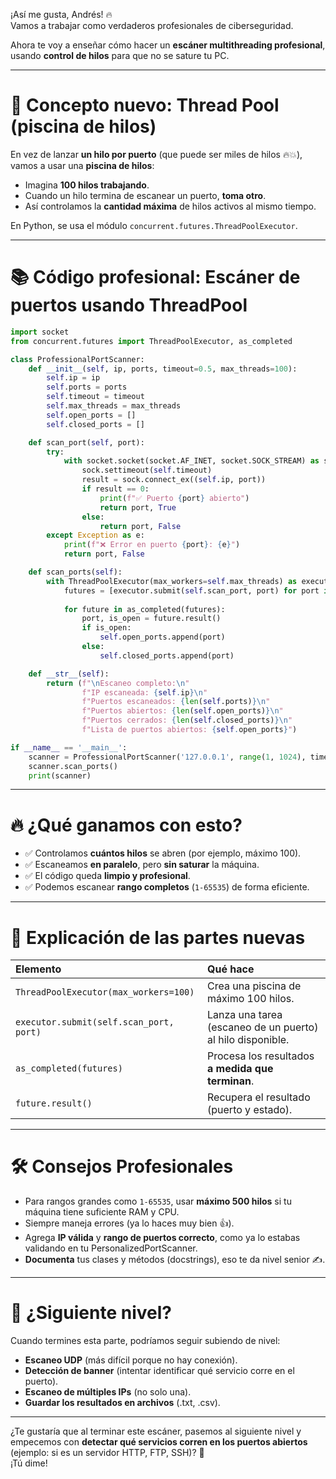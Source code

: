 ¡Así me gusta, Andrés! 🔥  
Vamos a trabajar como verdaderos profesionales de ciberseguridad.  

Ahora te voy a enseñar cómo hacer un **escáner multithreading profesional**, usando **control de hilos** para que no se sature tu PC.

---

# 🧠 Concepto nuevo: **Thread Pool** (piscina de hilos)

En vez de lanzar **un hilo por puerto** (que puede ser miles de hilos 🔥💥), vamos a usar una **piscina de hilos**:
- Imagina **100 hilos trabajando**.
- Cuando un hilo termina de escanear un puerto, **toma otro**.
- Así controlamos la **cantidad máxima** de hilos activos al mismo tiempo.

En Python, se usa el módulo `concurrent.futures.ThreadPoolExecutor`.

---

# 📚 Código profesional: Escáner de puertos usando **ThreadPool**

```python
import socket
from concurrent.futures import ThreadPoolExecutor, as_completed

class ProfessionalPortScanner:
    def __init__(self, ip, ports, timeout=0.5, max_threads=100):
        self.ip = ip
        self.ports = ports
        self.timeout = timeout
        self.max_threads = max_threads
        self.open_ports = []
        self.closed_ports = []

    def scan_port(self, port):
        try:
            with socket.socket(socket.AF_INET, socket.SOCK_STREAM) as sock:
                sock.settimeout(self.timeout)
                result = sock.connect_ex((self.ip, port))
                if result == 0:
                    print(f"✅ Puerto {port} abierto")
                    return port, True
                else:
                    return port, False
        except Exception as e:
            print(f"❌ Error en puerto {port}: {e}")
            return port, False

    def scan_ports(self):
        with ThreadPoolExecutor(max_workers=self.max_threads) as executor:
            futures = [executor.submit(self.scan_port, port) for port in self.ports]
            
            for future in as_completed(futures):
                port, is_open = future.result()
                if is_open:
                    self.open_ports.append(port)
                else:
                    self.closed_ports.append(port)

    def __str__(self):
        return (f"\nEscaneo completo:\n"
                f"IP escaneada: {self.ip}\n"
                f"Puertos escaneados: {len(self.ports)}\n"
                f"Puertos abiertos: {len(self.open_ports)}\n"
                f"Puertos cerrados: {len(self.closed_ports)}\n"
                f"Lista de puertos abiertos: {self.open_ports}")

if __name__ == '__main__':
    scanner = ProfessionalPortScanner('127.0.0.1', range(1, 1024), timeout=0.5, max_threads=100)
    scanner.scan_ports()
    print(scanner)
```

---

# 🔥 ¿Qué ganamos con esto?

- ✅ Controlamos **cuántos hilos** se abren (por ejemplo, máximo 100).
- ✅ Escaneamos **en paralelo**, pero **sin saturar** la máquina.
- ✅ El código queda **limpio y profesional**.
- ✅ Podemos escanear **rango completos** (`1-65535`) de forma eficiente.

---

# 🎯 Explicación de las partes nuevas

| Elemento | Qué hace |
|:---------|:---------|
| `ThreadPoolExecutor(max_workers=100)` | Crea una piscina de máximo 100 hilos. |
| `executor.submit(self.scan_port, port)` | Lanza una tarea (escaneo de un puerto) al hilo disponible. |
| `as_completed(futures)` | Procesa los resultados **a medida que terminan**. |
| `future.result()` | Recupera el resultado (puerto y estado). |

---

# 🛠️ Consejos Profesionales

- Para rangos grandes como `1-65535`, usar **máximo 500 hilos** si tu máquina tiene suficiente RAM y CPU.
- Siempre maneja errores (ya lo haces muy bien 👍).
- Agrega **IP válida** y **rango de puertos correcto**, como ya lo estabas validando en tu PersonalizedPortScanner.
- **Documenta** tus clases y métodos (docstrings), eso te da nivel senior ✍️.

---

# 🚀 ¿Siguiente nivel?

Cuando termines esta parte, podríamos seguir subiendo de nivel:
- **Escaneo UDP** (más difícil porque no hay conexión).
- **Detección de banner** (intentar identificar qué servicio corre en el puerto).
- **Escaneo de múltiples IPs** (no solo una).
- **Guardar los resultados en archivos** (.txt, .csv).

---
  
¿Te gustaría que al terminar este escáner, pasemos al siguiente nivel y empecemos con **detectar qué servicios corren en los puertos abiertos** (ejemplo: si es un servidor HTTP, FTP, SSH)? 🚀  
¡Tú dime!